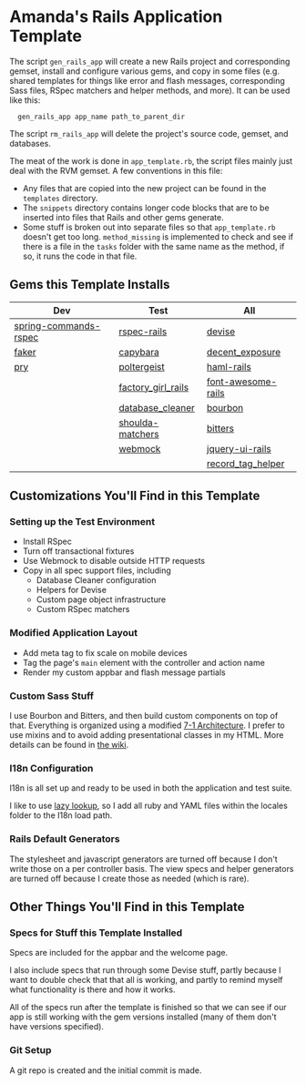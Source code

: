 # Amanda's Rails Application Template
The script `gen_rails_app` will create a new Rails project and corresponding gemset, install and configure various gems, and copy in some files (e.g. shared templates for things like error and flash messages, corresponding Sass files, RSpec matchers and helper methods, and more). It can be used like this:

```shell
  gen_rails_app app_name path_to_parent_dir
```

The script `rm_rails_app` will delete the project's source code, gemset, and databases.

The meat of the work is done in `app_template.rb`, the script files mainly just deal with the RVM gemset. A few conventions in this file:
- Any files that are copied into the new project can be found in the `templates` directory.
- The `snippets` directory contains longer code blocks that are to be inserted into files that Rails and other gems generate.
- Some stuff is broken out into separate files so that `app_template.rb` doesn't get too long. `method_missing` is implemented to check and see if there is a file in the `tasks` folder with the same name as the method, if so, it runs the code in that file.

## Gems this Template Installs

| Dev | Test | All |
| --- | ---- | --- |
| [spring-commands-rspec](https://github.com/jonleighton/spring-commands-rspec) | [rspec-rails](https://github.com/rspec/rspec-rails) | [devise](https://github.com/plataformatec/devise) |
| [faker](https://github.com/stympy/faker) | [capybara](https://github.com/teamcapybara/capybara) | [decent_exposure](https://github.com/hashrocket/decent_exposure) |
| [pry](https://github.com/pry/pry) | [poltergeist](https://github.com/teampoltergeist/poltergeist) | [haml-rails](https://github.com/indirect/haml-rails) |
|  | [factory_girl_rails](https://github.com/thoughtbot/factory_girl_rails) | [font-awesome-rails](https://github.com/bokmann/font-awesome-rails) |
|  | [database_cleaner](https://github.com/DatabaseCleaner/database_cleaner) | [bourbon](https://github.com/thoughtbot/bourbon) |
|  | [shoulda-matchers](https://github.com/thoughtbot/shoulda-matchers) | [bitters](https://github.com/thoughtbot/bitters) |
|  | [webmock](https://github.com/bblimke/webmock) | [jquery-ui-rails](https://github.com/jquery-ui-rails/jquery-ui-rails) |
|  |  | [record_tag_helper](https://github.com/rails/record_tag_helper) |

## Customizations You'll Find in this Template

### Setting up the Test Environment

- Install RSpec
- Turn off transactional fixtures
- Use Webmock to disable outside HTTP requests
- Copy in all spec support files, including
  - Database Cleaner configuration
  - Helpers for Devise
  - Custom page object infrastructure
  - Custom RSpec matchers

### Modified Application Layout

- Add meta tag to fix scale on mobile devices
- Tag the page's `main` element with the controller and action name
- Render my custom appbar and flash message partials

### Custom Sass Stuff

I use Bourbon and Bitters, and then build custom components on top of that. Everything is organized using a modified [7-1 Architecture](https://sass-guidelin.es/#the-7-1-pattern). I prefer to use mixins and to avoid adding presentational classes in my HTML. More details can be found in [the wiki](https://github.com/crawfoal/rails_app_template/wiki/HTML-&-Stylesheets).

### I18n Configuration

I18n is all set up and ready to be used in both the application and test suite.

I like to use [lazy lookup](http://guides.rubyonrails.org/i18n.html#lazy-lookup), so I add all ruby and YAML files within the locales folder to the I18n load path.

### Rails Default Generators

The stylesheet and javascript generators are turned off because I don't write those on a per controller basis. The view specs and helper generators are turned off because I create those as needed (which is rare).

## Other Things You'll Find in this Template

### Specs for Stuff this Template Installed

Specs are included for the appbar and the welcome page.

I also include specs that run through some Devise stuff, partly because I want to double check that that all is working, and partly to remind myself what functionality is there and how it works.

All of the specs run after the template is finished so that we can see if our app is still working with the gem versions installed (many of them don't have versions specified).

### Git Setup

A git repo is created and the initial commit is made.
